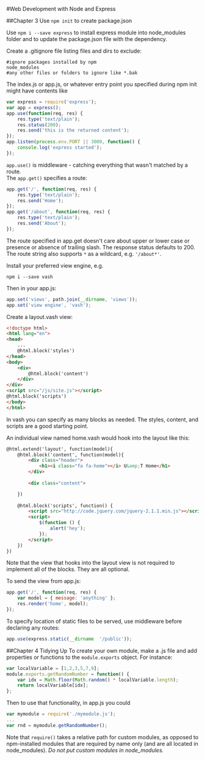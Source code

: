 #Web Development with Node and Express

##Chapter 3
Use `npm init` to create package.json

Use `npm i --save express` to install express module into
node_modules folder and to update the package.json file
with the dependency.

Create a .gitignore file listing files and dirs to exclude:
```gitignore
#ignore packages installed by npm
node_modules
#any other files or folders to ignore like *.bak
```

The index.js or app.js, or whatever entry point you
specified during npm init might have contents like
```javascript
var express = require('express');
var app = express();
app.use(function(req, res) {
    res.type('text/plain');
    res.status(200);
    res.send('this is the returned content');
});
app.listen(process.env.PORT || 3000, function() {
    console.log('express started');
});
```

`app.use()` is middleware - catching 
everything that wasn't matched by a route.   
The `app.get()` specifies a route:
```javascript
app.get('/', function(req, res) {
    res.type('text/plain');
    res.send('Home');
});
app.get('/about', function(req, res) {
    res.type('text/plain');
    res.send('About');
});
```

The route specified in app.get doesn't care about upper
or lower case or presence or absence of trailing slash.
The response status defaults to 200.  The route string
also supports `*` as a wildcard, e.g. `'/about*'`.

Install your preferred view engine, e.g.
```
npm i --save vash
```

Then in your app.js:
```javascript
app.set('views', path.join(__dirname, 'views'));
app.set('view engine', 'vash');
```

Create a layout.vash view:

```html
<!doctype html>
<html lang="en">
<head>
    ...
    @html.block('styles')
</head>
<body>
    <div>
		@html.block('content')
    </div>
</div>
<script src="/js/site.js"></script>
@html.block('scripts')
</body>
</html>
```

In vash you can specify as many blocks as needed.
The styles, content, and scripts are a good starting 
point.  

An individual view named home.vash
would hook into the layout like this:
```html
@html.extend('layout', function(model){
	@html.block('content', function(model){
        <div class="header">
            <h1><i class="fa fa-home"></i> U&amp;T Home</h1>
        </div>
		
		<div class="content">

	})
	
	@html.block('scripts', function() {
		<script src="http://code.jquery.com/jquery-2.1.1.min.js"></script>
		<script>
            $(function () {
				alert('hey');
			});
		</script>
	})
})
```

Note that the view that hooks into the layout view is
not required to implement all of the blocks.  They are
all optional.

To send the view from app.js:

```javascript
app.get('/', function(req, res) {
    var model = { message: 'anything' };
    res.render('home', model);
});
```

To specify location of static files to be served, use
middleware before declaring any routes:

```javascript
app.use(express.static(__dirname  '/public'));
```

##Chapter 4 Tidying Up
To create your own module, make a .js file and add
properties or functions to the `module.exports` object.
For instance:
```javascript
var localVariable = [1,2,3,5,7,9];
module.exports.getRandomNumber = function() {
    var idx = Math.floor(Math.random() * localVariable.length);
    return localVariable[idx];
};
```

Then to use that functionality, in app.js you could
```javascript
var mymodule = require('./mymodule.js');
...
var rnd = mymodule.getRandomNumber();
```

Note that `require()` takes a relative path for custom
modules, as opposed to npm-installed modules that are
required by name only (and are all located in node_modules).
*Do not put custom modules in node_modules.*
